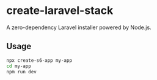 # create-laravel-stack

A zero-dependency Laravel installer powered by Node.js.

## Usage

```bash
npx create-s6-app my-app
cd my-app
npm run dev
```